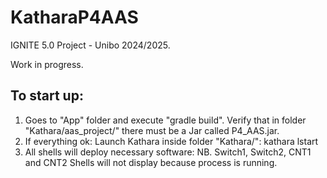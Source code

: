 # KatharaP4AAS

IGNITE 5.0 Project - Unibo 2024/2025.

Work in progress.

## To start up:
1. Goes to "App" folder and execute "gradle build". Verify that in folder "Kathara/aas_project/" there must be a Jar called P4_AAS.jar.
2. If everything ok: Launch Kathara inside folder "Kathara/": kathara lstart
3. All shells will deploy necessary software: NB. Switch1, Switch2, CNT1 and CNT2 Shells will not display because process is running.
